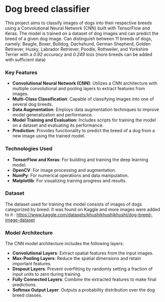 # Dog breed classifier

This project aims to classify images of dogs into their respective breeds using a Convolutional Neural Network (CNN) built with TensorFlow and Keras. The model is trained on a dataset of dog images and can predict the breed of a given dog image.
Can distinguish between 11 breeds of dogs, namely: Beagle, Boxer, Bulldog, Dachshund, German Shepherd, Golden Retriever, Husky, Labrador Retriever, Poodle, Rottweiler, and Yorkshire Terrier with a *0.92 accuracy* and *0.249 loss*
(more breeds can be added with sufficient data)

### Key Features

- **Convolutional Neural Network (CNN)**: Utilizes a CNN architecture with multiple convolutional and pooling layers to extract features from images.
- **Multi-Class Classification**: Capable of classifying images into one of several dog breeds.
- **Data Augmentation**: Employs data augmentation techniques to improve model generalization and performance.
- **Model Training and Evaluation**: Includes scripts for training the model on a dataset and evaluating its performance.
- **Prediction**: Provides functionality to predict the breed of a dog from a new image using the trained model.

### Technologies Used

- **TensorFlow and Keras**: For building and training the deep learning model.
- **OpenCV**: For image processing and augmentation.
- **NumPy**: For numerical operations and data manipulation.
- **Matplotlib**: For visualizing training progress and results.

### Dataset

The dataset used for training the model consists of images of dogs categorized by breed. 
It was found on Kaggle and more images were added to it : https://www.kaggle.com/datasets/khushikhushikhushi/dog-breed-image-dataset

### Model Architecture

The CNN model architecture includes the following layers:

- **Convolutional Layers**: Extract spatial features from the input images.
- **Max-Pooling Layers**: Reduce the spatial dimensions and retain important features.
- **Dropout Layers**: Prevent overfitting by randomly setting a fraction of input units to zero during training.
- **Fully Connected Layers**: Combine the extracted features to make final predictions.
- **Softmax Output Layer**: Outputs a probability distribution over the dog breed classes.
